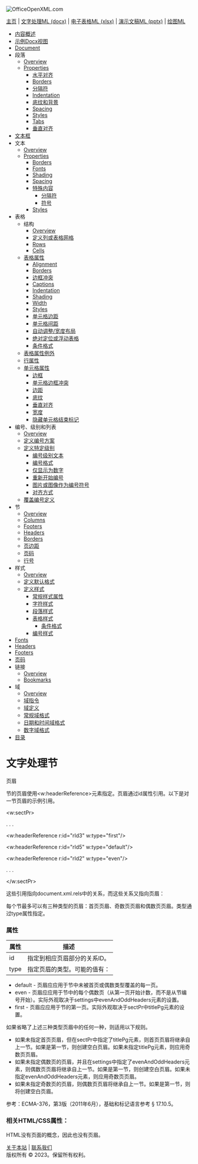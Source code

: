 ![OfficeOpenXML.com](images/banner1.png)

[主页](index.md) | [文字处理ML (docx)](anatomyofOOXML.md) | [电子表格ML (xlsx)](anatomyofOOXML-xlsx.md) | [演示文稿ML (pptx)](anatomyofOOXML-pptx.md) | [绘图ML](drwOverview.md)

- [内容概述](WPcontentOverview.md)
- [示例Docx视图](WPsampleDoc.md)
- [Document](WPdocument.md)
- 段落
  - [Overview](WPparagraph.md)
  - [Properties](WPparagraphProperties.md)
    - [水平对齐](WPalignment.md)
    - [Borders](WPborders.md)
    - [分隔符](WPtextSpecialContent-break.md)
    - [Indentation](WPindentation.md)
    - [底纹和背景](WPshading.md)
    - [Spacing](WPspacing.md)
    - [Styles](WPstyleParStyles.md)
    - [Tabs](WPtab.md)
    - [垂直对齐](WPborders.md)
- [文本框](WPparagraph-textFrames.md)
- 文本
  - [Overview](WPtext.md)
  - [Properties](WPtextFormatting.md)
    - [Borders](WPtextBorders.md)
    - [Fonts](WPtextFonts.md)
    - [Shading](WPtextShading.md)
    - [Spacing](WPtextSpacing.md)
    - [特殊内容](WPtextSpecialContent.md)
      - [分隔符](WPtextSpecialContent-break.md)
      - [符号](WPtextSpecialContent-symbol.md)
    - [Styles](WPstyleCharStyles.md)
- 表格
  - 结构
    - [Overview](WPtable.md)
    - [定义列或表格网格](WPtableGrid.md)
    - [Rows](WPtableRow.md)
    - [Cells](WPtableCell.md)
  - [表格属性](WPtableProperties.md)
    - [Alignment](WPtableAlignment.md)
    - [Borders](WPtableBorders.md)
    - [边框冲突](WPtableCellBorderConflicts.md)
    - [Captions](WPtableCaption.md)
    - [Indentation](WPtableIndent.md)
    - [Shading](WPtableShading.md)
    - [Width](WPtableWidth.md)
    - [Styles](WPstyleTableStyles.md)
    - [单元格边距](WPtableCellMargins.md)
    - [单元格间距](WPtableCellSpacing.md)
    - [自动调整/宽度布局](WPtableLayout.md)
    - [绝对定位或浮动表格](WPfloatingTables.md)
    - [条件格式](WPtblLook.md)
  - [表格属性例外](WPtablePropertyExceptions.md)
  - [行属性](WPtableRowProperties.md)
  - [单元格属性](WPtableCellProperties.md)
    - [边框](WPtableCellProperties-Borders.md)
    - [单元格边框冲突](WPtableCellBorderConflicts.md)
    - [边距](WPtableCellProperties-Margins.md)
    - [底纹](WPtableCellProperties-Shading.md)
    - [垂直对齐](WPtableCellProperties-verticalAlignment.md)
    - [宽度](WPtableCellProperties-Width.md)
    - [隐藏单元格结束标记](WPhideMark.md)
- 编号、级别和列表
  - [Overview](WPnumbering.md)
  - [定义编号方案](WPnumberingAbstractNum.md)
  - [定义特定级别](WPnumberingLvl.md)
    - [编号级别文本](WPnumberingLevelText.md)
    - [编号格式](WPnumbering-numFmt.md)
    - [仅显示为数字](WPnumbering-isLgl.md)
    - [重新开始编号](WPnumbering-restart.md)
    - [图片或图像作为编号符号](WPnumbering-imagesAsSymbol.md)
    - [对齐方式](WPnumbering-lvlJc.md)
  - [覆盖编号定义](WPnumberingOverride.md)
- 节
  - [Overview](WPsection.md)
  - [Columns](WPsectionCols.md)
  - [Footers](WPsectionFooterReference.md)
  - [Headers](WPsectionHeaderReference.md)
  - [Borders](WPsectionBorders.md)
  - [页边距](WPsectionPgMar.md)
  - [页码](WPSectionPgNumType.md)
  - [行号](WPsectionLineNumbering.md)
- 样式
  - [Overview](WPstyles.md)
  - [定义默认格式](WPstyleDefaults.md)
  - [定义样式](WPstyle.md)
    - [常规样式属性](WPstyleGenProps.md)
    - [字符样式](WPstyleCharStyles.md)
    - [段落样式](WPstyleParStyles.md)
    - [表格样式](WPstyleTableStyles.md)
      - [条件格式](WPstyleTableStylesCond.md)
    - [编号样式](WPstyleNumStyles.md)
- [Fonts](WPfonts.md)
- [Headers](WPheaders.md)
- [Footers](WPfooters.md)
- [页码](WPSectionPgNumType.md)
- 链接
  - [Overview](WPhyperlink.md)
  - [Bookmarks](WPbookmark.md)
- 域
  - [Overview](WPfields.md)
  - [域指令](WPfieldInstructions.md)
  - [域定义](WPfieldDefinitions.md)
  - [常规域格式](WPgeneralFieldSwitches.md)
  - [日期和时间域格式](WPdateTimeFieldSwitches.md)
  - [数字域格式](WPnumericFieldSwitches.md)
- [目录](WPtableOfContents.md)

# 文字处理节

页眉

节的页眉使用<w:headerReference>元素指定。页眉通过id属性引用。以下是对一节页眉的示例引用。

<w:sectPr>

. . .

<w:headerReference r:id="rId3" w:type="first"/>

<w:headerReference r:id="rId5" w:type="default"/>

<w:headerReference r:id="rId2" w:type="even"/>

. . .

</w:sectPr>

这些引用指向document.xml.rels中的关系，而这些关系又指向页眉：

<Relationships xmlns="http://schemas.openxmlformats.org/package/2006/relationships">

<Relationship Id="rId2" type="http://purl.oclc.org/ooxml/officeDocument/relationships/header" target="header1.xml"/>

<Relationship Id="rId3" type="http://purl.oclc.org/ooxml/officeDocument/relationships/header" target="header2.xml"/>

<Relationship Id="rId5" type="http://purl.oclc.org/ooxml/officeDocument/relationships/header" target="header3.xml"/>

</Relationships>

每个节最多可以有三种类型的页眉：首页页眉、奇数页页眉和偶数页页眉。类型通过type属性指定。

### 属性

| 属性 | 描述                         |
| ---- | ---------------------------- |
| id   | 指定到相应页眉部分的关系ID。 |
| type | 指定页眉的类型。可能的值有： |

- default - 页眉应应用于节中未被首页或偶数类型覆盖的每一页。
- even - 页眉应应用于节中的每个偶数页（从第一页开始计数，而不是从节编号开始）。实际外观取决于settings中evenAndOddHeaders元素的设置。
- first - 页眉应应用于节的第一页。实际外观取决于sectPr中titlePg元素的设置。

如果省略了上述三种类型页眉中的任何一种，则适用以下规则。

- 如果未指定首页页眉，但在sectPr中指定了titlePg元素，则首页页眉将继承自上一节。如果是第一节，则创建空白页眉。如果未指定titlePg元素，则应用奇数页页眉。
- 如果未指定偶数页的页眉，并且在settings中指定了evenAndOddHeaders元素，则偶数页页眉将继承自上一节。如果是第一节，则创建空白页眉。如果未指定evenAndOddHeaders元素，则应用奇数页页眉。
- 如果未指定奇数页的页眉，则偶数页页眉将继承自上一节。如果是第一节，则将创建空白页眉。

参考：ECMA-376，第3版（2011年6月），基础和标记语言参考 § 17.10.5。

### 相关HTML/CSS属性：

HTML没有页面的概念，因此也没有页眉。

[关于本站](aboutThisSite.md) | [联系我们](contactUs.md)  
版权所有 © 2023。保留所有权利。
